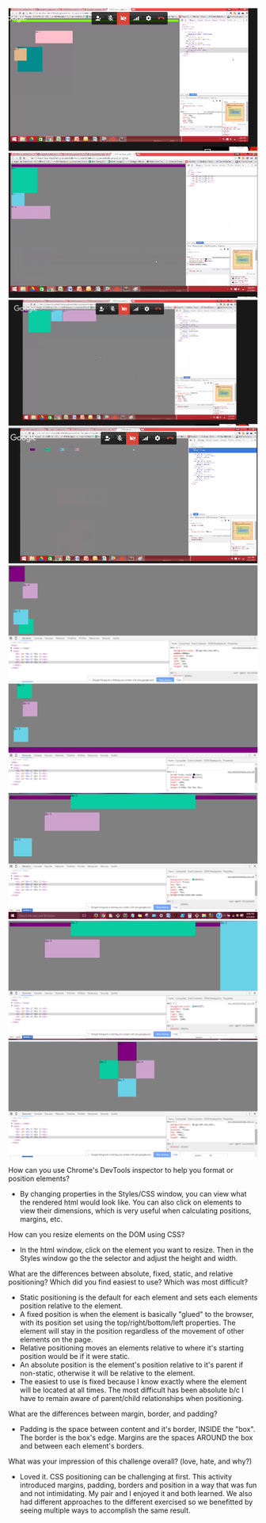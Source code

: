 ![1](imgs/1.PNG "Exercise 1")
![2](imgs/2.PNG "Exercise 2")
![3](imgs/3.PNG "Exercise 3")
![4](imgs/4.PNG "Exercise 4")
![5](imgs/5.PNG "Exercise 5")
![6](imgs/6.PNG "Exercise 6")
![7](imgs/7.PNG "Exercise 7")
![8](imgs/8.PNG "Exercise 8")
![9](imgs/9.PNG "Exercise 9")


How can you use Chrome's DevTools inspector to help you format or position elements?
- By changing properties in the Styles/CSS window, you can view what the rendered html would look like. You can also click on elements to view their dimensions, which is very useful when calculating positions, margins, etc.

How can you resize elements on the DOM using CSS?
- In the html window, click on the element you want to resize. Then in the Styles window go the the selector and adjust the height and width.

What are the differences between absolute, fixed, static, and relative positioning? Which did you find easiest to use? Which was most difficult?
- Static positioning is the default for each element and sets each elements position relative to the <html> element.
- A fixed position is when the element is basically "glued" to the browser, with its position set using the top/right/bottom/left properties. The element will stay in the position regardless of the movement of other elements on the page.
- Relative positioning moves an elements relative to where it's starting position would be if it were static.
- An absolute position is the element's position relative to it's parent if non-static, otherwise it will be relative to the <html> element.
- The easiest to use is fixed because I know exactly where the element will be located at all times. The most difficult has been absolute b/c I have to remain aware of parent/child relationships when positioning.

What are the differences between margin, border, and padding?
- Padding is the space between content and it's border, INSIDE the "box". The border is the box's edge. Margins are the spaces AROUND the box and between each element's borders.

What was your impression of this challenge overall? (love, hate, and why?)
- Loved it. CSS positioning can be challenging at first. This activity introduced margins, padding, borders and position in a way that was fun and not intimidating. My pair and I enjoyed it and both learned. We also had different approaches to the different exercised so we benefitted by seeing multiple ways to accomplish the same result.